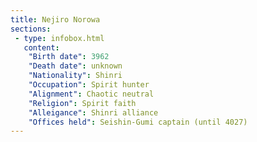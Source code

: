 ```yaml
---
title: Nejiro Norowa
sections:
 - type: infobox.html
   content:
    "Birth date": 3962
    "Death date": unknown
    "Nationality": Shinri
    "Occupation": Spirit hunter
    "Alignment": Chaotic neutral
    "Religion": Spirit faith
    "Alleigance": Shinri alliance
    "Offices held": Seishin-Gumi captain (until 4027)
---
```


